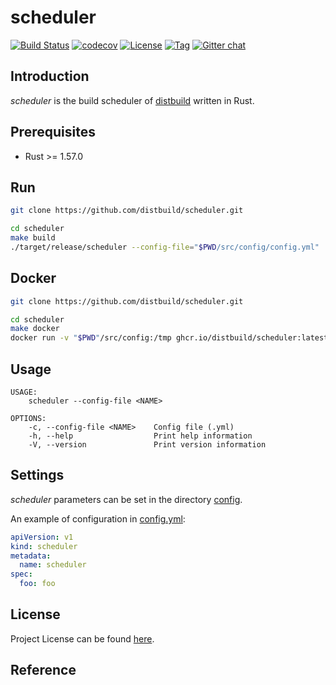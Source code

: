 # scheduler

[![Build Status](https://github.com/distbuild/scheduler/workflows/CI/badge.svg?branch=main&event=push)](https://github.com/distbuild/scheduler/actions?query=workflow%3ACI)
[![codecov](https://codecov.io/gh/distbuild/scheduler/branch/main/graph/badge.svg?token=FM4NOMPT7Q)](https://codecov.io/gh/distbuild/scheduler)
[![License](https://img.shields.io/github/license/distbuild/scheduler.svg)](https://github.com/distbuild/scheduler/blob/main/LICENSE)
[![Tag](https://img.shields.io/github/tag/distbuild/scheduler.svg)](https://github.com/distbuild/scheduler/tags)
[![Gitter chat](https://badges.gitter.im/craftslab/distbuild.png)](https://gitter.im/craftslab/distbuild)



## Introduction

*scheduler* is the build scheduler of [distbuild](https://github.com/distbuild) written in Rust.



## Prerequisites

- Rust >= 1.57.0



## Run

```bash
git clone https://github.com/distbuild/scheduler.git

cd scheduler
make build
./target/release/scheduler --config-file="$PWD/src/config/config.yml"
```



## Docker

```bash
git clone https://github.com/distbuild/scheduler.git

cd scheduler
make docker
docker run -v "$PWD"/src/config:/tmp ghcr.io/distbuild/scheduler:latest --config-file="/tmp/config.yml"
```



## Usage

```
USAGE:
    scheduler --config-file <NAME>

OPTIONS:
    -c, --config-file <NAME>    Config file (.yml)
    -h, --help                  Print help information
    -V, --version               Print version information
```



## Settings

*scheduler* parameters can be set in the directory [config](https://github.com/distbuild/scheduler/blob/main/src/config).

An example of configuration in [config.yml](https://github.com/distbuild/scheduler/blob/main/src/config/config.yml):

```yaml
apiVersion: v1
kind: scheduler
metadata:
  name: scheduler
spec:
  foo: foo
```



## License

Project License can be found [here](LICENSE).



## Reference

